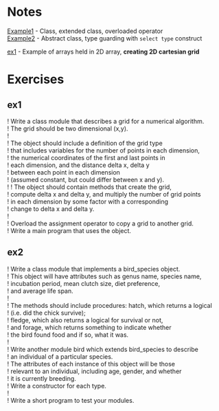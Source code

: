 # Notes

[Example1](./Example1/) - Class, extended class, overloaded operator    
[Example2](./Example2/) - Abstract class, type guarding with `select type` construct

[ex1](./Exercise1/ex1.f90) - Example of arrays held in 2D array, **creating 2D cartesian grid**    

# Exercises

## ex1

! Write a class module that describes a grid for a numerical algorithm.     
! The grid should be two dimensional (x,y).     
!    
! The object should include a definition of the grid type    
! that includes variables for the number of points in each dimension,     
! the numerical coordinates of the first and last points in     
! each dimension, and the distance delta x, delta y    
! between each point in each dimension     
! (assumed constant, but could differ between x and y).     
!
! The object should contain methods that create the grid,     
! compute delta x and delta y, and multiply the number of grid points     
! in each dimension by some factor with a corresponding    
! change to delta x and delta y.     
!     
! Overload the assignment operator to copy a grid to another grid.    
! Write a main program that uses the object.    

## ex2

! Write a class module that implements a bird_species object.     
! This object will have attributes such as genus name, species name,    
! incubation period, mean clutch size, diet preference,     
! and average life span.   
!     
! The methods should include procedures: hatch, which returns a logical     
! (i.e. did the chick survive);     
! fledge, which also returns a logical for survival or not,    
! and forage, which returns something to indicate whether    
! the bird found food and if so, what it was.     
!     
! Write another module bird which extends bird_species to describe     
! an individual of a particular species.      
! The attributes of each instance of this object will be those     
! relevant to an individual, including age, gender, and whether   
! it is currently breeding.    
! Write a constructor for each type.     
!    
! Write a short program to test your modules.    